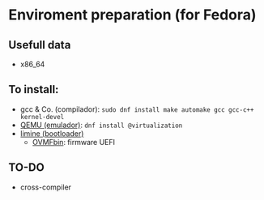 # Enviroment preparation (for Fedora)

## Usefull data

* x86_64

## To install:

* gcc & Co. (compilador): ` sudo dnf install make automake gcc gcc-c++ kernel-devel `
* [QEMU (emulador)](https://www.qemu.org/download/): `dnf install @virtualization`
* [limine (bootloader)](https://github.com/limine-bootloader/limine)
    * [OVMFbin](https://github.com/Absurdponcho/OVMFbin): firmware UEFI


## TO-DO

* cross-compiler